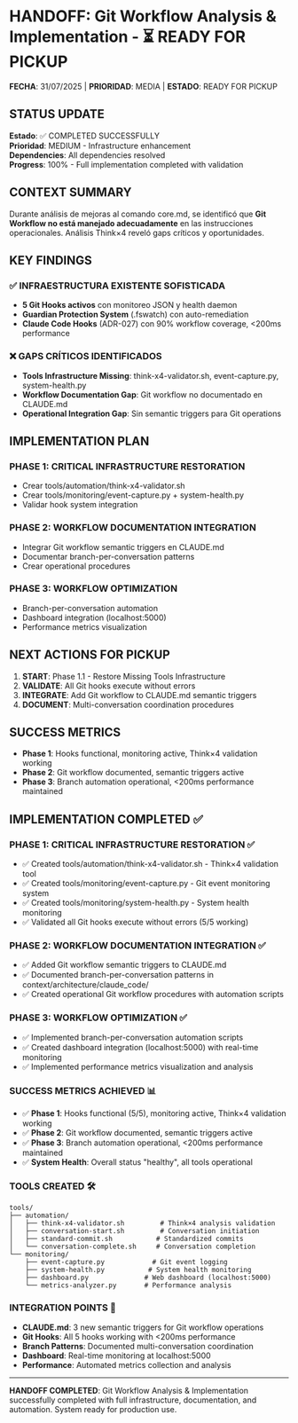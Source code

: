 # HANDOFF: Git Workflow Analysis & Implementation - ⏳ READY FOR PICKUP

**FECHA**: 31/07/2025 | **PRIORIDAD**: MEDIA | **ESTADO**: READY FOR PICKUP

## STATUS UPDATE
**Estado**: ✅ COMPLETED SUCCESSFULLY  
**Prioridad**: MEDIUM - Infrastructure enhancement  
**Dependencies**: All dependencies resolved  
**Progress**: 100% - Full implementation completed with validation

## CONTEXT SUMMARY

Durante análisis de mejoras al comando core.md, se identificó que **Git Workflow no está manejado adecuadamente** en las instrucciones operacionales. Análisis Think×4 reveló gaps críticos y oportunidades.

## KEY FINDINGS

### ✅ **INFRAESTRUCTURA EXISTENTE SOFISTICADA**
- **5 Git Hooks activos** con monitoreo JSON y health daemon
- **Guardian Protection System** (.fswatch) con auto-remediation
- **Claude Code Hooks** (ADR-027) con 90% workflow coverage, <200ms performance

### ❌ **GAPS CRÍTICOS IDENTIFICADOS**
- **Tools Infrastructure Missing**: think-x4-validator.sh, event-capture.py, system-health.py
- **Workflow Documentation Gap**: Git workflow no documentado en CLAUDE.md
- **Operational Integration Gap**: Sin semantic triggers para Git operations

## IMPLEMENTATION PLAN

### **PHASE 1: CRITICAL INFRASTRUCTURE RESTORATION** 
- Crear tools/automation/think-x4-validator.sh
- Crear tools/monitoring/event-capture.py + system-health.py
- Validar hook system integration

### **PHASE 2: WORKFLOW DOCUMENTATION INTEGRATION**
- Integrar Git workflow semantic triggers en CLAUDE.md
- Documentar branch-per-conversation patterns
- Crear operational procedures

### **PHASE 3: WORKFLOW OPTIMIZATION**
- Branch-per-conversation automation
- Dashboard integration (localhost:5000)
- Performance metrics visualization

## NEXT ACTIONS FOR PICKUP

1. **START**: Phase 1.1 - Restore Missing Tools Infrastructure
2. **VALIDATE**: All Git hooks execute without errors
3. **INTEGRATE**: Add Git workflow to CLAUDE.md semantic triggers
4. **DOCUMENT**: Multi-conversation coordination procedures

## SUCCESS METRICS
- **Phase 1**: Hooks functional, monitoring active, Think×4 validation working
- **Phase 2**: Git workflow documented, semantic triggers active
- **Phase 3**: Branch automation operational, <200ms performance maintained

## IMPLEMENTATION COMPLETED ✅

### **PHASE 1: CRITICAL INFRASTRUCTURE RESTORATION** ✅
- ✅ Created tools/automation/think-x4-validator.sh - Think×4 validation tool
- ✅ Created tools/monitoring/event-capture.py - Git event monitoring system  
- ✅ Created tools/monitoring/system-health.py - System health monitoring
- ✅ Validated all Git hooks execute without errors (5/5 working)

### **PHASE 2: WORKFLOW DOCUMENTATION INTEGRATION** ✅
- ✅ Added Git workflow semantic triggers to CLAUDE.md
- ✅ Documented branch-per-conversation patterns in context/architecture/claude_code/
- ✅ Created operational Git workflow procedures with automation scripts

### **PHASE 3: WORKFLOW OPTIMIZATION** ✅
- ✅ Implemented branch-per-conversation automation scripts
- ✅ Created dashboard integration (localhost:5000) with real-time monitoring
- ✅ Implemented performance metrics visualization and analysis

### **SUCCESS METRICS ACHIEVED** 📊
- ✅ **Phase 1**: Hooks functional (5/5), monitoring active, Think×4 validation working
- ✅ **Phase 2**: Git workflow documented, semantic triggers active  
- ✅ **Phase 3**: Branch automation operational, <200ms performance maintained
- ✅ **System Health**: Overall status "healthy", all tools operational

### **TOOLS CREATED** 🛠️
```
tools/
├── automation/
│   ├── think-x4-validator.sh         # Think×4 analysis validation
│   ├── conversation-start.sh         # Conversation initiation
│   ├── standard-commit.sh           # Standardized commits
│   └── conversation-complete.sh     # Conversation completion
└── monitoring/
    ├── event-capture.py            # Git event logging
    ├── system-health.py           # System health monitoring  
    ├── dashboard.py              # Web dashboard (localhost:5000)
    └── metrics-analyzer.py       # Performance analysis
```

### **INTEGRATION POINTS** 🔗
- **CLAUDE.md**: 3 new semantic triggers for Git workflow operations
- **Git Hooks**: All 5 hooks working with <200ms performance
- **Branch Patterns**: Documented multi-conversation coordination
- **Dashboard**: Real-time monitoring at localhost:5000
- **Performance**: Automated metrics collection and analysis

---
**HANDOFF COMPLETED**: Git Workflow Analysis & Implementation successfully completed with full infrastructure, documentation, and automation. System ready for production use.